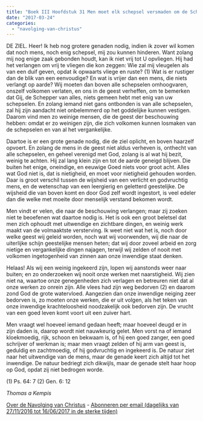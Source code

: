 ```yaml
---
title: "Boek III Hoofdstuk 31 Men moet elk schepsel versmaden om de Schepper te kunnen vinden"
date: "2017-03-24"
categories: 
  - "navolging-van-christus"
---
```


DE ZIEL. Heer! Ik heb nog grotere genaden nodig, indien ik zover wil komen dat noch mens, noch enig schepsel, mij zou kunnen hinderen. Want zolang mij nog enige zaak gebonden houdt, kan ik niet vrij tot U opvliegen. Hij had het verlangen om vrij te vliegen die kon zeggen: Wie zal mij vleugelen als van een duif geven, opdat ik opwaarts vliege en ruste? (1) Wat is er rustiger dan de blik van een eenvoudige? En wat is vrijer dan een mens, die niets verlangt op aarde? Wij moeten dan boven alle schepselen omhoogvaren, onszelf volkomen verlaten, en ons in de geest verheffen, om te bemerken dat Gij, de Schepper van alles, niets gemeen hebt met enig van uw schepselen. En zolang iemand niet gans ontbonden is van alle schepselen, zal hij zijn aandacht niet onbelemmerd op het goddelijke kunnen vestigen. Daarom vind men zo weinige mensen, die de geest der beschouwing hebben: omdat er zo weinigen zijn, die zich volkomen kunnen losmaken van de schepselen en van al het vergankelijke.

Daartoe is er een grote genade nodig, die de ziel oplicht, en boven haarzelf opvoert. En zolang de mens in de geest niet aldus verheven is, onthecht van alle schepselen, en geheel verenigd met God, zolang is al wat hij bezit, weinig te achten. Hij zal lang klein zijn en tot de aarde geneigd blijven. Die buiten het enige, oneindige, en eeuwige Goed niets voor groot acht. Alles wat God niet is, dat is nietigheid, en moet voor nietigheid gehouden worden. Daar is groot verschil tussen de wijsheid van een verlicht en godvruchtig mens, en de wetenschap van een leergierig en geletterd geestelijke. De wijsheid die van boven komt en door God zelf wordt ingestort, is veel edeler dan die welke met moeite door menselijk verstand bekomen wordt.

Men vindt er velen, die naar de beschouwing verlangen; maar zij zoeken niet te beoefenen wat daartoe nodig is. Het is ook een groot beletsel dat men zich ophoudt met uitwendige en zichtbare dingen, en weinig werk maakt van de volmaaktste versterving. Ik weet niet wat het is, noch door welke geest wij geleid worden, noch wat wij voorwenden, wij die naar de uiterlijke schijn geestelijke mensen heten; dat wij door zoveel arbeid en zorg nietige en vergankelijke dingen najagen, terwijl wij zelden of nooit met volkomen ingetogenheid van zinnen aan onze inwendige staat denken.

Helaas! Als wij een weinig ingekeerd zijn, lopen wij aanstonds weer naar buiten; en zo onderzoeken wij nooit onze werken met naarstigheid. Wij zien niet na, waartoe onze genegenheden zich verlagen en betreuren niet dat al onze werken zo onrein zijn. Alle vlees had zijn weg bedorven (2) en daarom zond God de grote watervloed. Aangezien dan onze inwendige neiging zeer bedorven is, zo moeten onze werken, die er uit volgen, als het teken van onze inwendige krachteloosheid noodzakelijk ook bedorven zijn. De vrucht van een goed leven komt voort uit een zuiver hart.

Men vraagt wel hoeveel iemand gedaan heeft; maar hoeveel deugd er in zijn daden is, daarop wordt niet nauwkeurig gelet. Men vorst na of iemand kloekmoedig, rijk, schoon en bekwaam is, of hij een goed zanger, een goed schrijver of werkman is; maar men vraagt zelden of hij arm van geest is, geduldig en zachtmoedig, of hij godvruchtig en ingekeerd is. De natuur ziet naar het uitwendige van de mens, maar de genade keert zich altijd tot het inwendige. De natuur bedriegt zich dikwijls, maar de genade stelt haar hoop op God, opdat zij niet bedrogen worde.

(1) Ps. 64: 7 (2) Gen. 6: 12

_Thomas a Kempis_

[Over de Navolging van Christus](/blog/de-navolging-van-christus-in-de-sterke-tijden/) - [Abonneren per email (dagelijks van 27/11/2016 tot 16/06/2017 in de sterke tijden)](http://eepurl.com/cg9VGT)
